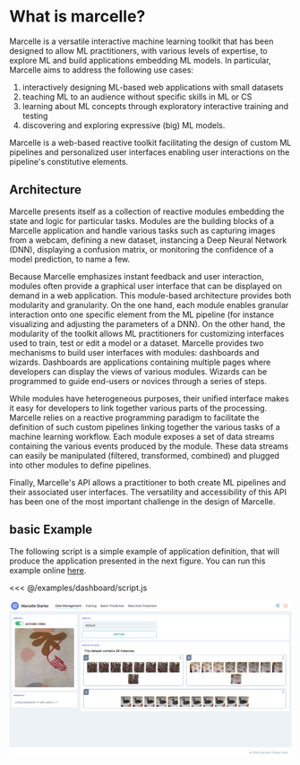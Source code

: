 # What is marcelle?

Marcelle is a versatile interactive machine learning toolkit that has been designed to allow ML practitioners, with various levels of expertise, to explore ML and build applications embedding ML models. In particular, Marcelle aims to address the following use cases:

1. interactively designing ML-based web applications with small datasets
2. teaching ML to an audience without specific skills in ML or CS
3. learning about ML concepts through exploratory interactive training and testing
4. discovering and exploring expressive (big) ML models.

Marcelle is a web-based reactive toolkit facilitating the design of custom ML pipelines and personalized user interfaces enabling user interactions on the pipeline's constitutive elements.

## Architecture

Marcelle presents itself as a collection of reactive modules embedding the state and logic for particular tasks. Modules are the building blocks of a Marcelle application and handle various tasks such as capturing images from a webcam, defining a new dataset, instancing a Deep Neural Network (DNN), displaying a confusion matrix, or monitoring the confidence of a model prediction, to name a few.

Because Marcelle emphasizes instant feedback and user interaction, modules often provide a graphical user interface that can be displayed on demand in a web application. This module-based architecture provides both modularity and granularity.
On the one hand, each module enables granular interaction onto one specific element from the ML pipeline (for instance visualizing and adjusting the parameters of a DNN).
On the other hand, the modularity of the toolkit allows ML practitioners for customizing interfaces used to train, test or edit a model or a dataset. Marcelle provides two mechanisms to build user interfaces with modules: dashboards and wizards. Dashboards are applications containing multiple pages where developers can display the views of various modules. Wizards can be programmed to guide end-users or novices through a series of steps.

While modules have heterogeneous purposes, their unified interface makes it easy for developers to link together various parts of the processing. Marcelle relies on a reactive programming paradigm to facilitate the definition of such custom pipelines linking together the various tasks of a machine learning workflow. Each module exposes a set of data streams containing the various events produced by the module. These data streams can easily be manipulated (filtered, transformed, combined) and plugged into other modules to define pipelines.

Finally, Marcelle's API allows a practitioner to both create ML pipelines and their associated user interfaces. The versatility and accessibility of this API has been one of the most important challenge in the design of Marcelle.

## basic Example

The following script is a simple example of application definition, that will produce
the application presented in the next figure. You can run this example online [here](https://glitch.com/~marcelle-v2-dashboard).

<<< @/examples/dashboard/script.js

![Screenshot of an example marcelle Application](./marcelle_dashboard_01.png)
